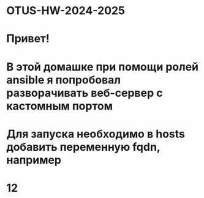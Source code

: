 # OTUS-HW-2024-2025

# Привет!

# В этой домашке при помощи ролей ansible я попробовал разворачивать веб-сервер с кастомным портом
# Для запуска необходимо в hosts добавить переменную fqdn, например 
# 12 
# 
# 
